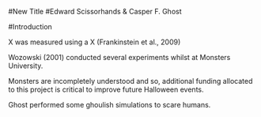 #New Title
#Edward Scissorhands & Casper F. Ghost

#Introduction

X was measured using a X (Frankinstein et al., 2009)

Wozowski (2001) conducted several experiments whilst at Monsters University.

Monsters are incompletely understood and so, additional funding allocated to this 
project is critical to improve future Halloween events. 

Ghost performed some ghoulish simulations to scare humans. 
